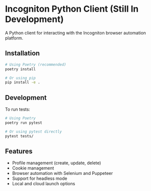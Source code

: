 # Incogniton Python Client (Still In Development)

A Python client for interacting with the Incogniton browser automation platform.

## Installation

```bash
# Using Poetry (recommended)
poetry install

# Or using pip
pip install -e .
```

## Development

To run tests:

```bash
# Using Poetry
poetry run pytest

# Or using pytest directly
pytest tests/
```

## Features

-  Profile management (create, update, delete)
-  Cookie management
-  Browser automation with Selenium and Puppeteer
-  Support for headless mode
-  Local and cloud launch options
